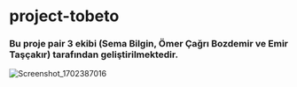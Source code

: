 # project-tobeto

### Bu proje pair 3 ekibi (Sema Bilgin, Ömer Çağrı Bozdemir ve Emir Taşçakır) tarafından geliştirilmektedir.

![Screenshot_1702387016](https://github.com/emirtascakir/project-tobeto/assets/74801643/24fbd434-9cfa-46e9-b20e-f338547c4df8)
